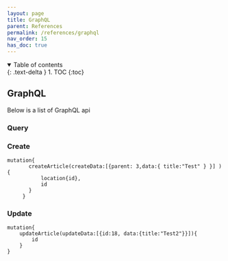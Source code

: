 ```yaml
---
layout: page
title: GraphQL
parent: References
permalink: /references/graphql
nav_order: 15
has_doc: true
---
```


<details open markdown="block">
  <summary>
    Table of contents
  </summary>
  {: .text-delta }
1. TOC
{:toc}
</details>

## GraphQL
Below is a list of GraphQL api

### Query

### Create
```
mutation{
       createArticle(createData:[{parent: 3,data:{ title:"Test" } }] ){
           location{id},
           id
       }
     }
```
### Update
```
mutation{
	updateArticle(updateData:[{id:18, data:{title:"Test2"}}]){
		id
	}
}
```
